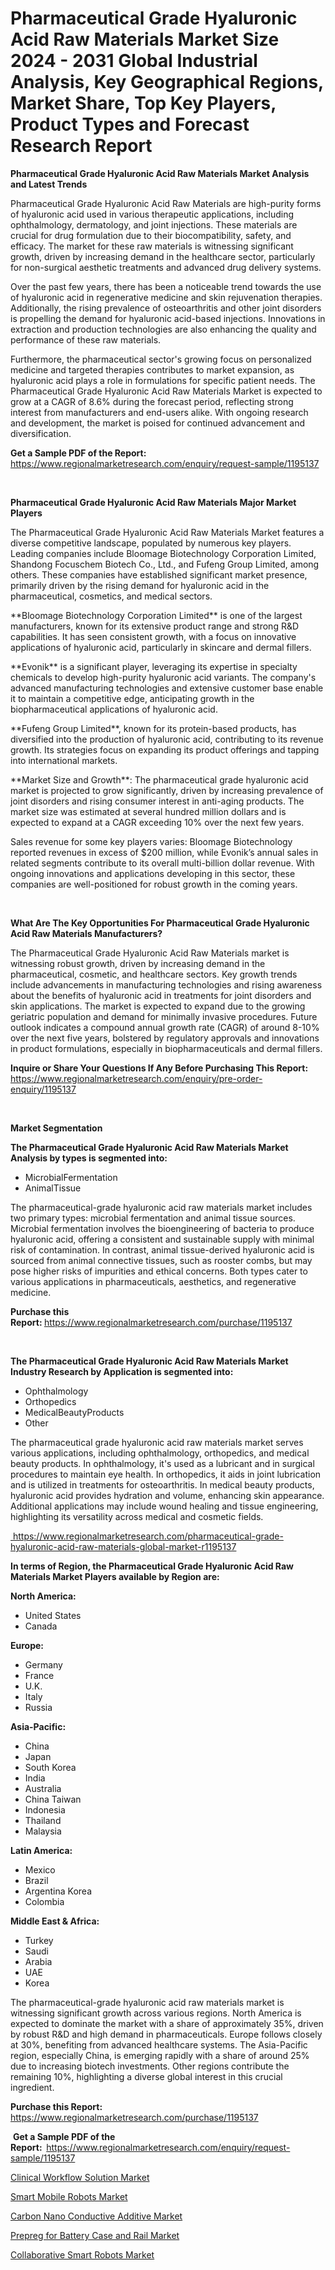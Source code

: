 <p><h1>Pharmaceutical Grade Hyaluronic Acid Raw Materials Market Size 2024 - 2031 Global Industrial Analysis, Key Geographical Regions, Market Share, Top Key Players, Product Types and Forecast Research Report</h1></p><p><strong>Pharmaceutical Grade Hyaluronic Acid Raw Materials Market Analysis and Latest Trends</strong></p>
<p><p>Pharmaceutical Grade Hyaluronic Acid Raw Materials are high-purity forms of hyaluronic acid used in various therapeutic applications, including ophthalmology, dermatology, and joint injections. These materials are crucial for drug formulation due to their biocompatibility, safety, and efficacy. The market for these raw materials is witnessing significant growth, driven by increasing demand in the healthcare sector, particularly for non-surgical aesthetic treatments and advanced drug delivery systems.</p><p>Over the past few years, there has been a noticeable trend towards the use of hyaluronic acid in regenerative medicine and skin rejuvenation therapies. Additionally, the rising prevalence of osteoarthritis and other joint disorders is propelling the demand for hyaluronic acid-based injections. Innovations in extraction and production technologies are also enhancing the quality and performance of these raw materials.</p><p>Furthermore, the pharmaceutical sector's growing focus on personalized medicine and targeted therapies contributes to market expansion, as hyaluronic acid plays a role in formulations for specific patient needs. The Pharmaceutical Grade Hyaluronic Acid Raw Materials Market is expected to grow at a CAGR of 8.6% during the forecast period, reflecting strong interest from manufacturers and end-users alike. With ongoing research and development, the market is poised for continued advancement and diversification.</p></p>
<p><strong>Get a Sample PDF of the Report:&nbsp;</strong> <a href="https://www.regionalmarketresearch.com/enquiry/request-sample/1195137">https://www.regionalmarketresearch.com/enquiry/request-sample/1195137</a></p>
<p>&nbsp;</p>
<p><strong>Pharmaceutical Grade Hyaluronic Acid Raw Materials Major Market Players</strong></p>
<p><p>The Pharmaceutical Grade Hyaluronic Acid Raw Materials Market features a diverse competitive landscape, populated by numerous key players. Leading companies include Bloomage Biotechnology Corporation Limited, Shandong Focuschem Biotech Co., Ltd., and Fufeng Group Limited, among others. These companies have established significant market presence, primarily driven by the rising demand for hyaluronic acid in the pharmaceutical, cosmetics, and medical sectors.</p><p>**Bloomage Biotechnology Corporation Limited** is one of the largest manufacturers, known for its extensive product range and strong R&D capabilities. It has seen consistent growth, with a focus on innovative applications of hyaluronic acid, particularly in skincare and dermal fillers.</p><p>**Evonik** is a significant player, leveraging its expertise in specialty chemicals to develop high-purity hyaluronic acid variants. The company's advanced manufacturing technologies and extensive customer base enable it to maintain a competitive edge, anticipating growth in the biopharmaceutical applications of hyaluronic acid.</p><p>**Fufeng Group Limited**, known for its protein-based products, has diversified into the production of hyaluronic acid, contributing to its revenue growth. Its strategies focus on expanding its product offerings and tapping into international markets.</p><p>**Market Size and Growth**: The pharmaceutical grade hyaluronic acid market is projected to grow significantly, driven by increasing prevalence of joint disorders and rising consumer interest in anti-aging products. The market size was estimated at several hundred million dollars and is expected to expand at a CAGR exceeding 10% over the next few years.</p><p>Sales revenue for some key players varies: Bloomage Biotechnology reported revenues in excess of $200 million, while Evonik’s annual sales in related segments contribute to its overall multi-billion dollar revenue. With ongoing innovations and applications developing in this sector, these companies are well-positioned for robust growth in the coming years.</p></p>
<p>&nbsp;</p>
<p><strong>What Are The Key Opportunities For Pharmaceutical Grade Hyaluronic Acid Raw Materials Manufacturers?</strong></p>
<p><p>The Pharmaceutical Grade Hyaluronic Acid Raw Materials market is witnessing robust growth, driven by increasing demand in the pharmaceutical, cosmetic, and healthcare sectors. Key growth trends include advancements in manufacturing technologies and rising awareness about the benefits of hyaluronic acid in treatments for joint disorders and skin applications. The market is expected to expand due to the growing geriatric population and demand for minimally invasive procedures. Future outlook indicates a compound annual growth rate (CAGR) of around 8-10% over the next five years, bolstered by regulatory approvals and innovations in product formulations, especially in biopharmaceuticals and dermal fillers.</p></p>
<p><strong>Inquire or Share Your Questions If Any Before Purchasing This Report:</strong> <a href="https://www.regionalmarketresearch.com/enquiry/pre-order-enquiry/1195137">https://www.regionalmarketresearch.com/enquiry/pre-order-enquiry/1195137</a></p>
<p>&nbsp;</p>
<p><strong>Market Segmentation</strong></p>
<p><strong>The Pharmaceutical Grade Hyaluronic Acid Raw Materials Market Analysis by types is segmented into:</strong></p>
<p><ul><li>MicrobialFermentation</li><li>AnimalTissue</li></ul></p>
<p><p>The pharmaceutical-grade hyaluronic acid raw materials market includes two primary types: microbial fermentation and animal tissue sources. Microbial fermentation involves the bioengineering of bacteria to produce hyaluronic acid, offering a consistent and sustainable supply with minimal risk of contamination. In contrast, animal tissue-derived hyaluronic acid is sourced from animal connective tissues, such as rooster combs, but may pose higher risks of impurities and ethical concerns. Both types cater to various applications in pharmaceuticals, aesthetics, and regenerative medicine.</p></p>
<p><strong>Purchase this Report:&nbsp;</strong><a href="https://www.regionalmarketresearch.com/purchase/1195137">https://www.regionalmarketresearch.com/purchase/1195137</a></p>
<p>&nbsp;</p>
<p><strong>The Pharmaceutical Grade Hyaluronic Acid Raw Materials Market Industry Research by Application is segmented into:</strong></p>
<p><ul><li>Ophthalmology</li><li>Orthopedics</li><li>MedicalBeautyProducts</li><li>Other</li></ul></p>
<p><p>The pharmaceutical grade hyaluronic acid raw materials market serves various applications, including ophthalmology, orthopedics, and medical beauty products. In ophthalmology, it's used as a lubricant and in surgical procedures to maintain eye health. In orthopedics, it aids in joint lubrication and is utilized in treatments for osteoarthritis. In medical beauty products, hyaluronic acid provides hydration and volume, enhancing skin appearance. Additional applications may include wound healing and tissue engineering, highlighting its versatility across medical and cosmetic fields.</p></p>
<p><a href="https://www.regionalmarketresearch.com/pharmaceutical-grade-hyaluronic-acid-raw-materials-global-market-r1195137">&nbsp;https://www.regionalmarketresearch.com/pharmaceutical-grade-hyaluronic-acid-raw-materials-global-market-r1195137</a></p>
<p><strong>In terms of Region, the Pharmaceutical Grade Hyaluronic Acid Raw Materials Market Players available by Region are:</strong></p>
<p>
    <p> <strong> North America: </strong>
        <ul>
            <li>United States</li>
            <li>Canada</li>
        </ul>
        </p> 
    <p> <strong> Europe: </strong>
        <ul>
            <li>Germany</li>
            <li>France</li>
            <li>U.K.</li>
            <li>Italy</li>
            <li>Russia</li>
        </ul>
        </p> 
    <p> <strong> Asia-Pacific: </strong>
        <ul>
            <li>China</li>
            <li>Japan</li>
            <li>South Korea</li>
            <li>India</li>
            <li>Australia</li>
            <li>China Taiwan</li>
            <li>Indonesia</li>
            <li>Thailand</li>
            <li>Malaysia</li>
        </ul>
        </p> 
    <p> <strong> Latin America: </strong>
        <ul>
            <li>Mexico</li>
            <li>Brazil</li>
            <li>Argentina Korea</li>
            <li>Colombia</li>
        </ul>
        </p> 
    <p> <strong> Middle East & Africa: </strong>
        <ul>
            <li>Turkey</li>
            <li>Saudi</li>
            <li>Arabia</li>
            <li>UAE</li>
            <li>Korea</li>
        </ul>
    </p>
    </p>
<p><p>The pharmaceutical-grade hyaluronic acid raw materials market is witnessing significant growth across various regions. North America is expected to dominate the market with a share of approximately 35%, driven by robust R&D and high demand in pharmaceuticals. Europe follows closely at 30%, benefiting from advanced healthcare systems. The Asia-Pacific region, especially China, is emerging rapidly with a share of around 25% due to increasing biotech investments. Other regions contribute the remaining 10%, highlighting a diverse global interest in this crucial ingredient.</p></p>
<p><strong>Purchase this Report: </strong><a href="https://www.regionalmarketresearch.com/purchase/1195137">https://www.regionalmarketresearch.com/purchase/1195137</a></p>
<p>&nbsp;<strong>Get a Sample PDF of the Report:&nbsp;&nbsp;</strong><a href="https://www.regionalmarketresearch.com/enquiry/request-sample/1195137">https://www.regionalmarketresearch.com/enquiry/request-sample/1195137</a></p>
<p><strong></strong></p>
<p><p><a href="https://www.linkedin.com/pulse/clinical-workflow-solution-market-trends-analysis-opportunities-5ejce?trackingId=TNpp2g1gT3eRm9vNzzipPw%3D%3D">Clinical Workflow Solution Market</a></p><p><a href="https://medium.com/@nickolej2mc/global-smart-mobile-robots-market-status-2024-2031-and-forecast-by-region-product-end-use-c54534b4aaa7">Smart Mobile Robots Market</a></p><p><a href="https://github.com/AnnDiaz698/Market-Research-Report-List-1/blob/main/carbon-nano-conductive-additive-market.md">Carbon Nano Conductive Additive Market</a></p><p><a href="https://issuu.com/reportprime-2/docs/prepreg-for-battery-case-and-rail-m_aa11e49e336b51">Prepreg for Battery Case and Rail Market</a></p><p><a href="https://medium.com/@nickolej2mc/global-collaborative-smart-robots-market-opportunities-and-market-challenges-2024-2031-e15df6b1d2bf?postPublishedType=repub">Collaborative Smart Robots Market</a></p></p>